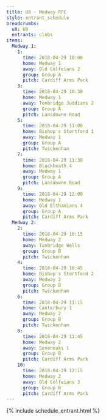 ```yaml
---
title: U8 - Medway RFC
style: entrant_schedule
breadcrumbs:
  u8: U8
  entrants: clubs
items:
  Medway 1:
    1:
      time: 2018-04-29 10:00
      home: Medway 1
      away: Old Colfeians 2
      group: Group A
      pitch: Cardiff Arms Park
    3:
      time: 2018-04-29 10:30
      home: Medway 1
      away: Tonbridge Juddians 2
      group: Group A
      pitch: Lansdowne Road
    5:
      time: 2018-04-29 11:00
      home: Bishop's Stortford 1
      away: Medway 1
      group: Group A
      pitch: Twickenham
    7:
      time: 2018-04-29 11:30
      home: Blackheath 4
      away: Medway 1
      group: Group A
      pitch: Lansdowne Road
    9:
      time: 2018-04-29 12:00
      home: Medway 1
      away: Old Elthamians 4
      group: Group A
      pitch: Cardiff Arms Park
  Medway 2:
    2:
      time: 2018-04-29 10:15
      home: Medway 2
      away: Tunbridge Wells
      group: Group B
      pitch: Twickenham
    4:
      time: 2018-04-29 10:45
      home: Bishop's Stortford 2
      away: Medway 2
      group: Group B
      pitch: Twickenham
    6:
      time: 2018-04-29 11:15
      home: Canterbury 1
      away: Medway 2
      group: Group B
      pitch: Twickenham
    8:
      time: 2018-04-29 11:45
      home: Medway 2
      away: Sevenoaks 1
      group: Group B
      pitch: Cardiff Arms Park
    10:
      time: 2018-04-29 12:15
      home: Medway 2
      away: Old Colfeians 3
      group: Group B
      pitch: Cardiff Arms Park
---
```


{% include schedule_entrant.html %}
